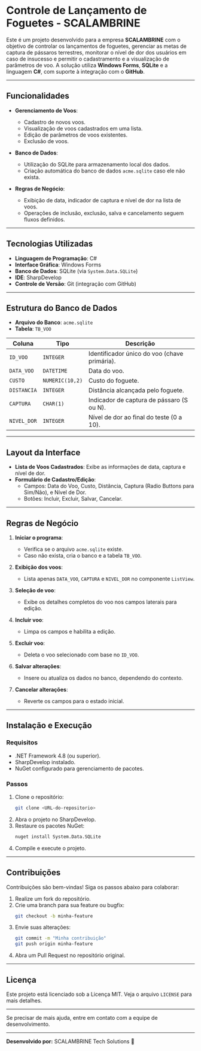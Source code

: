 # Controle de Lançamento de Foguetes - SCALAMBRINE

Este é um projeto desenvolvido para a empresa **SCALAMBRINE** com o objetivo de controlar os lançamentos de foguetes, gerenciar as metas de captura de pássaros terrestres, monitorar o nível de dor dos usuários em caso de insucesso e permitir o cadastramento e a visualização de parâmetros de voo. A solução utiliza **Windows Forms**, **SQLite** e a linguagem **C#**, com suporte à integração com o **GitHub**.

---

## Funcionalidades

- **Gerenciamento de Voos**:
  - Cadastro de novos voos.
  - Visualização de voos cadastrados em uma lista.
  - Edição de parâmetros de voos existentes.
  - Exclusão de voos.

- **Banco de Dados**:
  - Utilização do SQLite para armazenamento local dos dados.
  - Criação automática do banco de dados `acme.sqlite` caso ele não exista.

- **Regras de Negócio**:
  - Exibição de data, indicador de captura e nível de dor na lista de voos.
  - Operações de inclusão, exclusão, salva e cancelamento seguem fluxos definidos.

---

## Tecnologias Utilizadas

- **Linguagem de Programação**: C#
- **Interface Gráfica**: Windows Forms
- **Banco de Dados**: SQLite (via `System.Data.SQLite`)
- **IDE**: SharpDevelop
- **Controle de Versão**: Git (integração com GitHub)

---

## Estrutura do Banco de Dados

- **Arquivo do Banco**: `acme.sqlite`
- **Tabela**: `TB_VOO`

| Coluna        | Tipo            | Descrição                                    |
|---------------|-----------------|-----------------------------------------------|
| `ID_VOO`      | `INTEGER`       | Identificador único do voo (chave primária).   |
| `DATA_VOO`    | `DATETIME`      | Data do voo.                                  |
| `CUSTO`       | `NUMERIC(10,2)` | Custo do foguete.                             |
| `DISTANCIA`   | `INTEGER`       | Distância alcançada pelo foguete.               |
| `CAPTURA`     | `CHAR(1)`       | Indicador de captura de pássaro (S ou N).       |
| `NIVEL_DOR`   | `INTEGER`       | Nível de dor ao final do teste (0 a 10).        |

---

## Layout da Interface

- **Lista de Voos Cadastrados**: Exibe as informações de data, captura e nível de dor.
- **Formulário de Cadastro/Edição**:
  - Campos: Data do Voo, Custo, Distância, Captura (Radio Buttons para Sim/Não), e Nível de Dor.
  - Botões: Incluir, Excluir, Salvar, Cancelar.

---

## Regras de Negócio

1. **Iniciar o programa**:
   - Verifica se o arquivo `acme.sqlite` existe.
   - Caso não exista, cria o banco e a tabela `TB_VOO`.

2. **Exibição dos voos**:
   - Lista apenas `DATA_VOO`, `CAPTURA` e `NIVEL_DOR` no componente `ListView`.

3. **Seleção de voo**:
   - Exibe os detalhes completos do voo nos campos laterais para edição.

4. **Incluir voo**:
   - Limpa os campos e habilita a edição.

5. **Excluir voo**:
   - Deleta o voo selecionado com base no `ID_VOO`.

6. **Salvar alterações**:
   - Insere ou atualiza os dados no banco, dependendo do contexto.

7. **Cancelar alterações**:
   - Reverte os campos para o estado inicial.

---

## Instalação e Execução

### **Requisitos**
- .NET Framework 4.8 (ou superior).
- SharpDevelop instalado.
- NuGet configurado para gerenciamento de pacotes.

### **Passos**
1. Clone o repositório:
   ```bash
   git clone <URL-do-repositorio>
   ```
2. Abra o projeto no SharpDevelop.
3. Restaure os pacotes NuGet:
   ```bash
   nuget install System.Data.SQLite
   ```
4. Compile e execute o projeto.

---

## Contribuições

Contribuições são bem-vindas! Siga os passos abaixo para colaborar:
1. Realize um fork do repositório.
2. Crie uma branch para sua feature ou bugfix:
   ```bash
   git checkout -b minha-feature
   ```
3. Envie suas alterações:
   ```bash
   git commit -m "Minha contribuição"
   git push origin minha-feature
   ```
4. Abra um Pull Request no repositório original.

---

## Licença

Este projeto está licenciado sob a Licença MIT. Veja o arquivo `LICENSE` para mais detalhes.

---

Se precisar de mais ajuda, entre em contato com a equipe de desenvolvimento.

---

**Desenvolvido por:** SCALAMBRINE Tech Solutions 🚀

